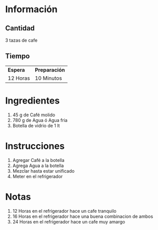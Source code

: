 # Información

## Cantidad

3 tazas de cafe

## Tiempo

|     |     |
| --- | --- |
| **Espera** | **Preparación** |
| 12 Horas | 10 Minutos |

# Ingredientes

1.  45 g de Café molido
2.  780 g de Agua ó Agua fria
3.  Botella de vidrio de 1 lt

# Instrucciones

1.  Agregar Café a la botella
2.  Agrega Agua a la botella
3.  Mezclar hasta estar unificado
4.  Meter en el refrigerador

# Notas

1.  12 Horas en el refrigerador hace un cafe tranquilo
2.  16 Horas en el refrigerador hace una buena combinacion de ambos
3.  24 Horas en el refrigerador hace un cafe muy amargo





